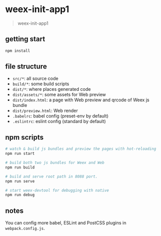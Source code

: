 # weex-init-app1

> weex-init-app1

## getting start

```bash
npm install
```

## file structure

* `src/*`: all source code
* `build/*`: some build scripts
* `dist/*`: where places generated code
* `dist/assets/*`: some assets for Web preview
* `dist/index.html`: a page with Web preview and qrcode of Weex js bundle
* `dist/preview.html`: Web render
* `.babelrc`: babel config (preset-env by default)
* `.eslintrc`: eslint config (standard by default)

## npm scripts

```bash
# watch & build js bundles and preview the pages with hot-reloading
npm run start

# build both two js bundles for Weex and Web
npm run build

# build and serve root path in 8088 port.
npm run serve

# start weex-devtool for debugging with native
npm run debug
```

## notes

You can config more babel, ESLint and PostCSS plugins in `webpack.config.js`.
